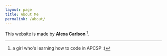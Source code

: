 ```yaml
---
layout: page
title: About Me
permalink: /about/
---
```


This website is made by **Alexa Carlson** [^1].



[^1]:a girl who's learning how to code in APCSP :)

